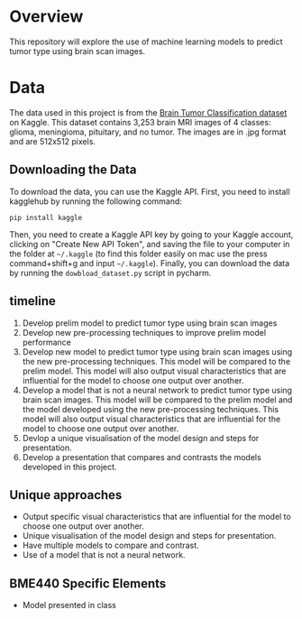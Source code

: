 # Overview
This repository will explore the use of machine learning models to predict tumor type using brain scan images.

# Data
The data used in this project is from the [Brain Tumor Classification dataset](https://www.kaggle.com/sartajbhuvaji/brain-tumor-classification-mri) on Kaggle. This dataset contains 3,253 brain MRI images of 4 classes: glioma, meningioma, pituitary, and no tumor. The images are in .jpg format and are 512x512 pixels.

## Downloading the Data
To download the data, you can use the Kaggle API. First, you need to install kagglehub by running the following command:
```
pip install kaggle
```
Then, you need to create a Kaggle API key by going to your Kaggle account, clicking on "Create New API Token", and saving the file to your computer in the folder at `~/.kaggle` (to find this folder easily on mac use the press command+shift+g and input `~/.kaggle`). Finally, you can download the data by running the `dowbload_dataset.py` script in pycharm.


## timeline
1. Develop prelim model to predict tumor type using brain scan images 
2. Develop new pre-processing techniques to improve prelim model performance 
3. Develop new model to predict tumor type using brain scan images using the new pre-processing techniques. This model will be compared to the prelim model. This model will also output visual characteristics that are influential for the model to choose one output over another. 
4. Develop a model that is not a neural network to predict tumor type using brain scan images. This model will be compared to the prelim model and the model developed using the new pre-processing techniques. This model will also output visual characteristics that are influential for the model to choose one output over another. 
5. Devlop a unique visualisation of the model design and steps for presentation. 
6. Develop a presentation that compares and contrasts the models developed in this project.


## Unique approaches
* Output specific visual characteristics that are influential for the model to choose one output over another.
* Unique visualisation of the model design and steps for presentation.
* Have multiple models to compare and contrast.
* Use of a model that is not a neural network.

## BME440 Specific Elements
* Model presented in class